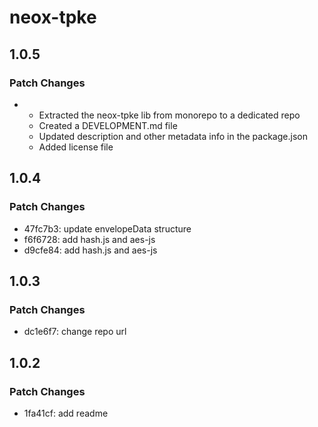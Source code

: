 # neox-tpke

## 1.0.5

### Patch Changes

- - Extracted the neox-tpke lib from monorepo to a dedicated repo
  - Created a DEVELOPMENT.md file
  - Updated description and other metadata info in the package.json
  - Added license file

## 1.0.4

### Patch Changes

- 47fc7b3: update envelopeData structure
- f6f6728: add hash.js and aes-js
- d9cfe84: add hash.js and aes-js

## 1.0.3

### Patch Changes

- dc1e6f7: change repo url

## 1.0.2

### Patch Changes

- 1fa41cf: add readme
